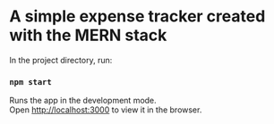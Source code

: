 # A simple expense tracker created with the MERN stack


In the project directory, run:

### `npm start`

Runs the app in the development mode.\
Open [http://localhost:3000](http://localhost:3000) to view it in the browser.

